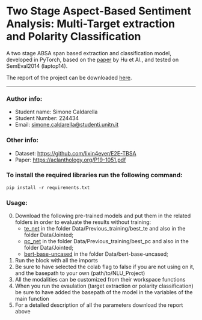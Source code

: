 # Two Stage Aspect-Based Sentiment Analysis: Multi-Target extraction and Polarity Classification

A two stage ABSA span based extraction and classification model, developed in PyTorch, based on the [paper](https://github.com/huminghao16/SpanABSA) by Hu et Al., and tested on SemEval2014 (laptop14).  

The report of the project can be downloaded [here](./NLU_Report.pdf).

---

### Author info: 
- Student name: Simone Caldarella
- Student Number: 224434
- Email: simone.caldarella@studenti.unitn.it

### Other info:
- Dataset: https://github.com/lixin4ever/E2E-TBSA
- Paper: https://aclanthology.org/P19-1051.pdf
    
### To install the required libraries run the following command:
`pip install -r requirements.txt`
    
### Usage:
0) Download the following pre-trained models and put them in the related folders in order to evaluate the results without training:
    -  [te_net](https://drive.google.com/file/d/1X08p9KKnlaXLXhR-CN7XR-iRQXa5nYm_/view?usp=sharing) in the folder Data/Previous_training/best_te and also in the folder Data/Jointed;
    -  [pc_net](https://drive.google.com/file/d/1Nlq2sQl0CKOM6NerrTqbIVYC0h-4qPHR/view?usp=sharing) in the folder Data/Previous_training/best_pc and also in the folder Data/Jointed;
    -  [bert-base-uncased](https://drive.google.com/file/d/12Te1-ABCwW65D7RxJYzhtIZ-T3CuM4uL/view?usp=sharing) in the folder Data/bert-base-uncased;
2) Run the block with all the imports
3) Be sure to have selected the colab flag to false if you are not using on it, and the basepath to your own (path/to/NLU_Project)
4) All the modalities can be customized from their workspace functions
5) When you run the evaulation (target extraction or polarity classification) be sure to have added the basepath of the model in the variables of the main function
6) For a detailed description of all the parameters download the report above
